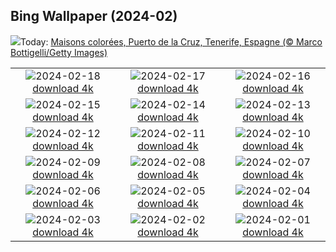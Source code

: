 ## Bing Wallpaper (2024-02)
![](https://www.bing.com/th?id=OHR.CarnavalTenerife_FR-CA9707802936_UHD.jpg&w=1000)Today: [Maisons colorées, Puerto de la Cruz, Tenerife, Espagne (© Marco Bottigelli/Getty Images)](https://www.bing.com/th?id=OHR.CarnavalTenerife_FR-CA9707802936_UHD.jpg)

|      |      |      |
| :----: | :----: | :----: |
|![](https://www.bing.com/th?id=OHR.HalbinselJasmund_FR-CA9499898672_UHD.jpg&pid=hp&w=384&h=216&rs=1&c=4)2024-02-18 [download 4k](https://www.bing.com/th?id=OHR.HalbinselJasmund_FR-CA9499898672_UHD.jpg)|![](https://www.bing.com/th?id=OHR.BackyardBird_FR-CA2494607716_UHD.jpg&pid=hp&w=384&h=216&rs=1&c=4)2024-02-17 [download 4k](https://www.bing.com/th?id=OHR.BackyardBird_FR-CA2494607716_UHD.jpg)|![](https://www.bing.com/th?id=OHR.HippopotamusDay_FR-CA8953449236_UHD.jpg&pid=hp&w=384&h=216&rs=1&c=4)2024-02-16 [download 4k](https://www.bing.com/th?id=OHR.HippopotamusDay_FR-CA8953449236_UHD.jpg)|
|![](https://www.bing.com/th?id=OHR.BowingCrane_FR-CA8809114758_UHD.jpg&pid=hp&w=384&h=216&rs=1&c=4)2024-02-15 [download 4k](https://www.bing.com/th?id=OHR.BowingCrane_FR-CA8809114758_UHD.jpg)|![](https://www.bing.com/th?id=OHR.MarignyBeads_FR-CA8649408883_UHD.jpg&pid=hp&w=384&h=216&rs=1&c=4)2024-02-14 [download 4k](https://www.bing.com/th?id=OHR.MarignyBeads_FR-CA8649408883_UHD.jpg)|![](https://www.bing.com/th?id=OHR.GiantTortoise_FR-CA7783159591_UHD.jpg&pid=hp&w=384&h=216&rs=1&c=4)2024-02-13 [download 4k](https://www.bing.com/th?id=OHR.GiantTortoise_FR-CA7783159591_UHD.jpg)|
|![](https://www.bing.com/th?id=OHR.FolegandrosGreece_FR-CA7633816931_UHD.jpg&pid=hp&w=384&h=216&rs=1&c=4)2024-02-12 [download 4k](https://www.bing.com/th?id=OHR.FolegandrosGreece_FR-CA7633816931_UHD.jpg)|![](https://www.bing.com/th?id=OHR.ChineseNYParade_FR-CA8478352341_UHD.jpg&pid=hp&w=384&h=216&rs=1&c=4)2024-02-11 [download 4k](https://www.bing.com/th?id=OHR.ChineseNYParade_FR-CA8478352341_UHD.jpg)|![](https://www.bing.com/th?id=OHR.PegadungRocks_FR-CA7250193799_UHD.jpg&pid=hp&w=384&h=216&rs=1&c=4)2024-02-10 [download 4k](https://www.bing.com/th?id=OHR.PegadungRocks_FR-CA7250193799_UHD.jpg)|
|![](https://www.bing.com/th?id=OHR.MtHoodOregon_FR-CA1616294369_UHD.jpg&pid=hp&w=384&h=216&rs=1&c=4)2024-02-09 [download 4k](https://www.bing.com/th?id=OHR.MtHoodOregon_FR-CA1616294369_UHD.jpg)|![](https://www.bing.com/th?id=OHR.StJamesPool_FR-CA1459733898_UHD.jpg&pid=hp&w=384&h=216&rs=1&c=4)2024-02-08 [download 4k](https://www.bing.com/th?id=OHR.StJamesPool_FR-CA1459733898_UHD.jpg)|![](https://www.bing.com/th?id=OHR.LakeTahoeRock_FR-CA1317270894_UHD.jpg&pid=hp&w=384&h=216&rs=1&c=4)2024-02-07 [download 4k](https://www.bing.com/th?id=OHR.LakeTahoeRock_FR-CA1317270894_UHD.jpg)|
|![](https://www.bing.com/th?id=OHR.WesternMonarchs_FR-CA1142719903_UHD.jpg&pid=hp&w=384&h=216&rs=1&c=4)2024-02-06 [download 4k](https://www.bing.com/th?id=OHR.WesternMonarchs_FR-CA1142719903_UHD.jpg)|![](https://www.bing.com/th?id=OHR.DevetashkaCave_FR-CA0940185215_UHD.jpg&pid=hp&w=384&h=216&rs=1&c=4)2024-02-05 [download 4k](https://www.bing.com/th?id=OHR.DevetashkaCave_FR-CA0940185215_UHD.jpg)|![](https://www.bing.com/th?id=OHR.VeniceCarnival_FR-CA0730943372_UHD.jpg&pid=hp&w=384&h=216&rs=1&c=4)2024-02-04 [download 4k](https://www.bing.com/th?id=OHR.VeniceCarnival_FR-CA0730943372_UHD.jpg)|
|![](https://www.bing.com/th?id=OHR.AlpineMarmot_FR-CA0148868169_UHD.jpg&pid=hp&w=384&h=216&rs=1&c=4)2024-02-03 [download 4k](https://www.bing.com/th?id=OHR.AlpineMarmot_FR-CA0148868169_UHD.jpg)|![](https://www.bing.com/th?id=OHR.PolarBearResting_FR-CA9620717871_UHD.jpg&pid=hp&w=384&h=216&rs=1&c=4)2024-02-02 [download 4k](https://www.bing.com/th?id=OHR.PolarBearResting_FR-CA9620717871_UHD.jpg)|![](https://www.bing.com/th?id=OHR.ZebraMother_FR-CA9105263189_UHD.jpg&pid=hp&w=384&h=216&rs=1&c=4)2024-02-01 [download 4k](https://www.bing.com/th?id=OHR.ZebraMother_FR-CA9105263189_UHD.jpg)|
